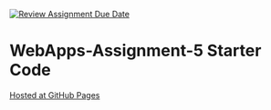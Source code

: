 [![Review Assignment Due Date](https://classroom.github.com/assets/deadline-readme-button-24ddc0f5d75046c5622901739e7c5dd533143b0c8e959d652212380cedb1ea36.svg)](https://classroom.github.com/a/7kKA03Up)
# WebApps-Assignment-5 Starter Code
<a href="https://44-563-webapps-f23.github.io/44563-webapps-f23-assignment5-Mahesh1999-Prog/cities.html">Hosted at GitHub Pages</a>
